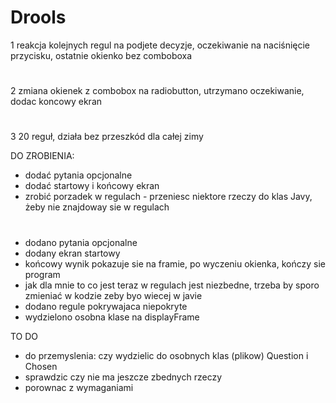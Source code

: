 # Drools
1 reakcja kolejnych regul na podjete decyzje, oczekiwanie na naciśnięcie przycisku, ostatnie okienko bez comboboxa
#
2 zmiana okienek z combobox na radiobutton, utrzymano oczekiwanie, dodac koncowy ekran
#
3 20 reguł, działa bez przeszkód dla całej zimy

DO ZROBIENIA:
- dodać pytania opcjonalne
- dodać startowy i końcowy ekran
- zrobić porzadek w regulach - przeniesc niektore rzeczy do klas Javy,  żeby nie znajdoway sie w regulach

#
* dodano pytania opcjonalne
* dodany ekran startowy
* końcowy wynik pokazuje sie na framie, po wyczeniu okienka, kończy sie program
* jak dla mnie to co jest teraz w regulach jest niezbedne, trzeba by sporo zmieniać w kodzie zeby byo wiecej w javie
* dodano regule pokrywajaca niepokryte
* wydzielono osobna klase na displayFrame

TO DO
* do przemyslenia: czy wydzielic do osobnych klas (plikow) Question i Chosen
* sprawdzic czy nie ma jeszcze zbednych rzeczy
* porownac z wymaganiami
